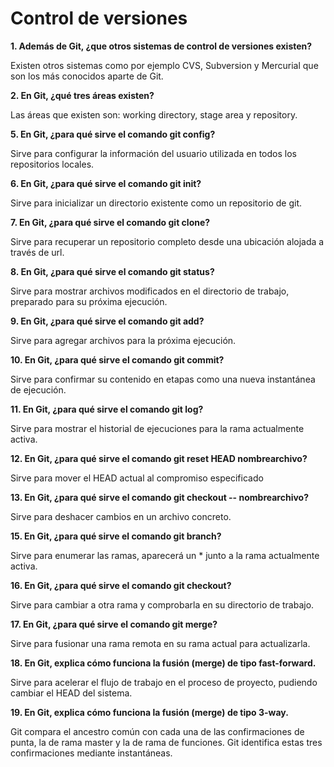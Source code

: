 # **Control de versiones** 



**1. Además de Git, ¿que otros sistemas de control de versiones existen?**



Existen otros sistemas como por ejemplo CVS, Subversion y Mercurial que son los más conocidos aparte de Git.



**2. En Git, ¿qué tres áreas existen?**

 

Las áreas que existen son: working directory, stage area y repository. 



**5. En Git, ¿para qué sirve el comando git config?** 



Sirve para configurar la información del usuario utilizada en todos los repositorios locales.



**6. En Git, ¿para qué sirve el comando git init?** 



Sirve para inicializar un directorio existente como un repositorio de git.



**7. En Git, ¿para qué sirve el comando git clone?** 



Sirve para recuperar un repositorio completo desde una ubicación alojada a través de url.



**8. En Git, ¿para qué sirve el comando git status?** 



Sirve para mostrar archivos modificados en el directorio de trabajo, preparado para su próxima ejecución.



**9. En Git, ¿para qué sirve el comando git add?** 



Sirve para agregar archivos para la próxima ejecución.



**10. En Git, ¿para qué sirve el comando git commit?** 



Sirve para confirmar su contenido en etapas como una nueva instantánea de ejecución.



**11. En Git, ¿para qué sirve el comando git log?**



Sirve para mostrar el historial de ejecuciones para la rama actualmente activa.



**12. En Git, ¿para qué sirve el comando git reset HEAD nombrearchivo?** 



Sirve para mover el HEAD actual al compromiso especificado



**13. En Git, ¿para qué sirve el comando git checkout -- nombrearchivo?** 



Sirve para deshacer cambios en un archivo concreto.



**15. En Git, ¿para qué sirve el comando git branch?** 



Sirve para enumerar las ramas, aparecerá un * junto a la rama actualmente activa.



**16. En Git, ¿para qué sirve el comando git checkout?**



Sirve para cambiar a otra rama y comprobarla en su directorio de trabajo.



**17. En Git, ¿para qué sirve el comando git merge?** 



Sirve para fusionar una rama remota en su rama actual para actualizarla.



**18. En Git, explica cómo funciona la fusión (merge) de tipo fast-forward.**



Sirve para acelerar el flujo de trabajo en el proceso de proyecto, pudiendo cambiar el HEAD del sistema.



**19. En Git, explica cómo funciona la fusión (merge) de tipo 3-way.**



Git compara el ancestro común con cada una de las confirmaciones de punta, la de rama master y la de rama de funciones. Git identifica estas tres confirmaciones mediante instantáneas. 